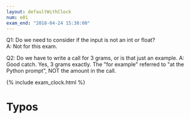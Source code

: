 ```yaml
---
layout: defaultWithClock
num: e01
exam_end: "2018-04-24 15:30:00"
---
```

Q1: Do we need to consider if the input is not an int or float?  
A: Not for this exam.

Q2: Do we have to write a call for 3 grams, or is that just an example.
A: Good catch.  Yes, 3 grams exactly.  The "for example" referred to "at the Python prompt", NOT the amount in the call.

{% include exam_clock.html %}

# Typos

<div style="display:none; clear:both;">
http://ucsb-cs8-s18.github.io/exam/e01/typos/
</div>
